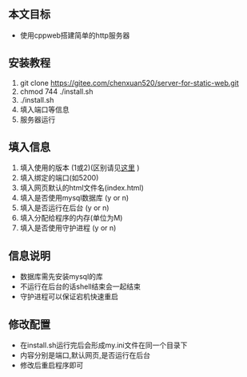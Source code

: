 ## 本文目标
- 使用cppweb搭建简单的http服务器
## 安装教程
1. git clone https://gitee.com/chenxuan520/server-for-static-web.git
2. chmod 744 ./install.sh
3. ./install.sh
4. 填入端口等信息
5. 服务器运行 
## 填入信息
1. 填入使用的版本 (1或2)(区别请见[这里]() )  
2. 填入绑定的端口(如5200)
3. 填入网页默认的html文件名(index.html)
4. 填入是否使用mysql数据库 (y or n)
5. 填入是否运行在后台 (y or n)
6. 填入分配给程序的内存(单位为M)
7. 填入是否使用守护进程 (y or n)
## 信息说明
- 数据库需先安装mysql的库
- 不运行在后台的话shell结束会一起结束
- 守护进程可以保证宕机快速重启 
## 修改配置
- 在install.sh运行完后会形成my.ini文件在同一个目录下
- 内容分别是端口,默认网页,是否运行在后台
- 修改后重启程序即可